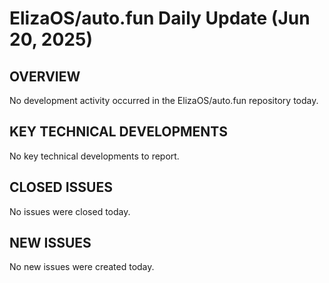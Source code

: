 # ElizaOS/auto.fun Daily Update (Jun 20, 2025)

## OVERVIEW
No development activity occurred in the ElizaOS/auto.fun repository today.

## KEY TECHNICAL DEVELOPMENTS
No key technical developments to report.

## CLOSED ISSUES
No issues were closed today.

## NEW ISSUES
No new issues were created today.